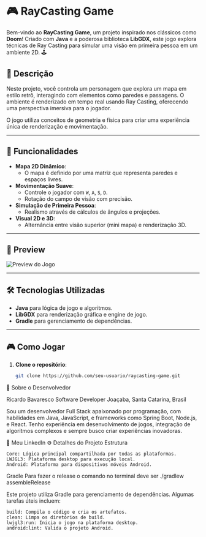 # 🎮 RayCasting Game

Bem-vindo ao **RayCasting Game**, um projeto inspirado nos clássicos como **Doom**! Criado com **Java** e a poderosa biblioteca **LibGDX**, este jogo explora técnicas de Ray Casting para simular uma visão em primeira pessoa em um ambiente 2D. 🕹️

## 📝 Descrição

Neste projeto, você controla um personagem que explora um mapa em estilo retrô, interagindo com elementos como paredes e passagens. O ambiente é renderizado em tempo real usando Ray Casting, oferecendo uma perspectiva imersiva para o jogador.

O jogo utiliza conceitos de geometria e física para criar uma experiência única de renderização e movimentação.

---

## 🚀 Funcionalidades

- **Mapa 2D Dinâmico**:
    - O mapa é definido por uma matriz que representa paredes e espaços livres.
- **Movimentação Suave**:
    - Controle o jogador com `W`, `A`, `S`, `D`.
    - Rotação do campo de visão com precisão.
- **Simulação de Primeira Pessoa**:
    - Realismo através de cálculos de ângulos e projeções.
- **Visual 2D e 3D**:
    - Alternância entre visão superior (mini mapa) e renderização 3D.

---

## 📸 Preview

![Preview do Jogo](preview.png)

---

## 🛠️ Tecnologias Utilizadas

- **Java** para lógica de jogo e algoritmos.
- **LibGDX** para renderização gráfica e engine de jogo.
- **Gradle** para gerenciamento de dependências.

---

## 🎮 Como Jogar

1. **Clone o repositório**:
   ```bash
   git clone https://github.com/seu-usuario/raycasting-game.git


🌟 Sobre o Desenvolvedor

Ricardo Bavaresco
Software Developer
Joaçaba, Santa Catarina, Brasil

Sou um desenvolvedor Full Stack apaixonado por programação, com habilidades em Java, JavaScript, e frameworks como Spring Boot, Node.js, e React. Tenho experiência em desenvolvimento de jogos, integração de algoritmos complexos e sempre busco criar experiências inovadoras.

🔗 Meu LinkedIn
⚙️ Detalhes do Projeto
Estrutura

    Core: Lógica principal compartilhada por todas as plataformas.
    LWJGL3: Plataforma desktop para execução local.
    Android: Plataforma para dispositivos móveis Android.

Gradle
Para fazer o release o comando no terminal deve ser ./gradlew assembleRelease


Este projeto utiliza Gradle para gerenciamento de dependências. Algumas tarefas úteis incluem:

    build: Compila o código e cria os artefatos.
    clean: Limpa os diretórios de build.
    lwjgl3:run: Inicia o jogo na plataforma desktop.
    android:lint: Valida o projeto Android.
